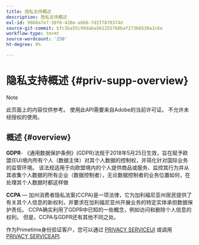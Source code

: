 ```yaml
---
title: 隐私支持概述
description: 隐私支持概述
exl-id: 9868a7e7-30f6-420e-a660-7d2f7870374d
source-git-commit: bfc3ba55c99daba561255760baf273b6538a3c6e
workflow-type: tm+mt
source-wordcount: '250'
ht-degree: 0%

---
```


# 隐私支持概述 {#priv-supp-overview}

>[!NOTE]
>
>此页面上的内容仅供参考。 使用此API需要来自Adobe的当前许可证。 不允许未经授权的使用。

## 概述 {#overview}

**GDPR**- 《通用数据保护条例》(GDPR)法规于2018年5月25日生效，旨在赋予欧盟(EU)境内所有个人（数据主体）对其个人数据的控制权，并简化针对国际业务的监管环境。 该法规适用于向欧盟境内的个人提供商品或服务、监控其行为并从其收集个人数据的所有企业（数据控制者），无论数据控制者的业务位置如何，在处理其个人数据时都这样做

**CCPA** — 加州消费者隐私法案(CCPA)是一项法律，它为加利福尼亚州居民提供了有关其个人信息的新权利，并要求在加利福尼亚州开展业务的特定实体承担数据保护责任。 CCPA确实利用了GDPR中已知的一些概念，例如访问和删除个人信息的权利。 但是，CCPA与GDPR还有其他不同之处。

作为Primetime身份验证客户，您可以通过 [PRIVACY SERVICEUI](https://www.adobe.io/apis/experiencecloud/gdpr/docs/alldocs.html#!api-specification/markdown/narrative/tutorials/privacy_service_tutorial/privacy_service_ui_tutorial.md) 或调用 [PRIVACY SERVICEAPI](https://www.adobe.io/apis/experiencecloud/gdpr/docs/alldocs.html#!api-specification/markdown/narrative/tutorials/privacy_service_tutorial/privacy_service_api_tutorial.md).

<!--

>[!MORELIKETHIS]
>
>* [Privacy Services Overview](https://www.adobe.io/apis/experiencecloud/gdpr/docs/alldocs.html#!api-specification/markdown/narrative/technical_overview/privacy_service_overview/privacy_service_overview.md)
>* [Privacy Service API documentation](https://www.adobe.io/apis/experiencecloud/gdpr.html)
-->
